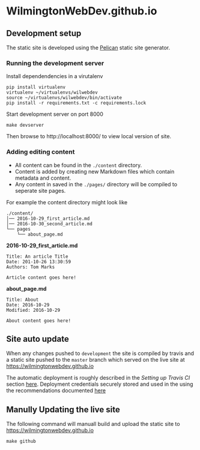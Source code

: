 # WilmingtonWebDev.github.io

## Development setup

The static site is developed using the [Pelican](http://docs.getpelican.com) static site generator.

### Running the development server

Install dependendencies in a virutalenv

```
pip install virtualenv
virtualenv ~/virtualenvs/wilwebdev
source ~/virtualenvs/wilwebdev/bin/activate
pip install -r requirements.txt -c requirements.lock
```

Start development server on port 8000
```
make devserver
```

Then browse to http://localhost:8000/ to view local version of site.

### Adding editing content

- All content can be found in the `./content` directory.
- Content is added by creating new Markdown files which contain metadata and content.
- Any content in saved in the `./pages/` directory will be compiled to seperate site pages.

For example the content directory might look like
```
./content/
│── 2016-10-29_first_article.md
│── 2016-10-30_second_article.md
└── pages
    └── about_page.md
```

**2016-10-29_first_article.md**
```
Title: An article Title
Date: 201-10-26 13:30:59
Authors: Tom Marks

Article content goes here!
```

**about_page.md**
```
Title: About
Date: 2016-10-29
Modified: 2016-10-29

About content goes here!
```

## Site auto update

When any changes pushed to `development` the site is compiled by travis and a static site pushed to the `master` branch which served on the live site at https://wilmingtonwebdev.github.io

The automatic deployment is roughly described in the _Setting up Travis CI_ section  [here](http://cyrille.rossant.net/pelican-github/).
Deployment credentials securely stored and used in the using the recommendations documented [here](https://docs.travis-ci.com/user/encrypting-files/#Automated-Encryption)


## Manully Updating the live site

The following command will manuall build and upload the static site to https://wilmingtonwebdev.github.io

```
make github
```
